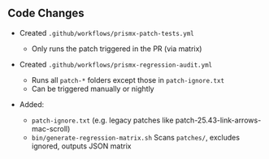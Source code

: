## Code Changes

- Created `.github/workflows/prismx-patch-tests.yml`
  - Only runs the patch triggered in the PR (via matrix)

- Created `.github/workflows/prismx-regression-audit.yml`
  - Runs all `patch-*` folders except those in `patch-ignore.txt`
  - Can be triggered manually or nightly

- Added:
  - `patch-ignore.txt`
    (e.g. legacy patches like patch-25.43-link-arrows-mac-scroll)
  - `bin/generate-regression-matrix.sh`
    Scans `patches/`, excludes ignored, outputs JSON matrix

